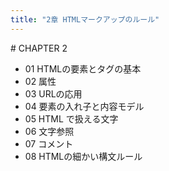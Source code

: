 ```yaml
---
title: "2章 HTMLマークアップのルール"
---
```


<section class="chapter-title">
# CHAPTER <span class="number">2</span>

- 01 HTMLの要素とタグの基本
- 02 属性
- 03 URLの応用
- 04 要素の入れ子と内容モデル
- 05 HTML で扱える文字
- 06 文字参照
- 07 コメント
- 08 HTMLの細かい構文ルール

</section>